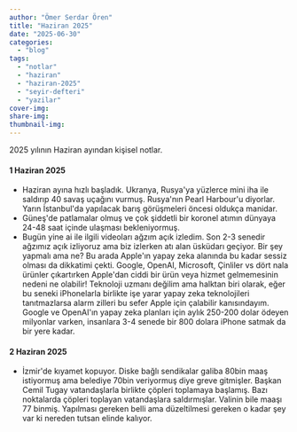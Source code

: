 ```yaml
---
author: "Ömer Serdar Ören"
title: "Haziran 2025"
date: "2025-06-30"
categories: 
  - "blog"
tags: 
  - "notlar"
  - "haziran"
  - "haziran-2025"
  - "seyir-defteri"
  - "yazilar"
cover-img: 
share-img: 
thumbnail-img: 
---
```


2025 yılının Haziran ayından kişisel notlar.

#### 1 Haziran 2025

- Haziran ayına hızlı başladık. Ukranya, Rusya'ya yüzlerce mini iha ile saldırıp 40 savaş uçağını vurmuş. Rusya'nın Pearl Harbour'u diyorlar. Yarın İstanbul'da yapılacak barış görüşmeleri öncesi oldukça manidar.
- Güneş'de patlamalar olmuş ve çok şiddetli bir koronel atımın dünyaya 24-48 saat içinde ulaşması bekleniyormuş.
- Bugün yine ai ile ilgili videoları ağzım açık izledim. Son 2-3 senedir ağzımız açık izliyoruz ama biz izlerken atı alan üsküdarı geçiyor. Bir şey yapmalı ama ne? Bu arada Apple'ın yapay zeka alanında bu kadar sessiz olması da dikkatimi çekti. Google, OpenAI, Microsoft, Çinliler vs dört nala ürünler çıkartırken Apple'dan ciddi bir ürün veya hizmet gelmemesinin nedeni ne olabilir! Teknoloji uzmanı değilim ama halktan biri olarak, eğer bu seneki iPhonelarla birlikte işe yarar yapay zeka teknolojileri tanıtmazlarsa alarm zilleri bu sefer Apple için çalabilir kanısındayım. Google ve OpenAI'ın yapay zeka planları için aylık 250-200 dolar ödeyen milyonlar varken, insanlara 3-4 senede bir 800 dolara iPhone satmak da bir yere kadar.

#### 2 Haziran 2025

- İzmir'de kıyamet kopuyor. Diske bağlı sendikalar galiba 80bin maaş istiyormuş ama belediye 70bin veriyormuş diye greve gitmişler. Başkan Cemil Tugay vatandaşlarla birlikte çöpleri toplamaya başlamış. Bazı noktalarda çöpleri toplayan vatandaşlara saldırmışlar. Valinin bile maaşı 77 binmiş. Yapılması gereken belli ama düzeltilmesi gereken o kadar şey var ki nereden tutsan elinde kalıyor.